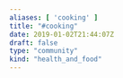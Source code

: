 ```yaml
---
aliases: [ 'cooking' ]
title: "#cooking"
date: 2019-01-02T21:44:07Z
draft: false
type: "community"
kind: "health_and_food"
---
```

